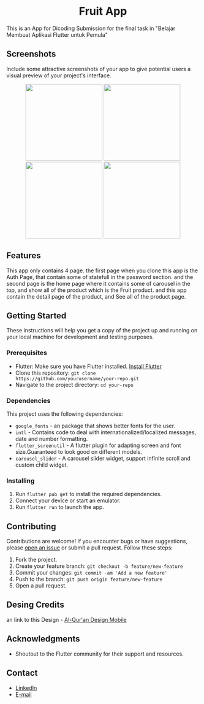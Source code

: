 <h1 align="center">Fruit App</h1>


This is an App for Dicoding Submission for the final task in "Belajar Membuat Aplikasi Flutter untuk Pemula"

## Screenshots

Include some attractive screenshots of your app to give potential users a visual preview of your project's interface.


<p align="center">
<img width="200" src="https://i.ibb.co/QDdDffR/Screenshot-20230924-175938.jpg"/>
<img width="200" src="https://i.ibb.co/478ZmQG/Screenshot-20230924-180012.jpg"/>
<img width="200" src="https://i.ibb.co/7CcnqZg/Screenshot-20230924-180023.jpg"/>
<img width="200" src="https://i.ibb.co/7RntZ8K/Screenshot-20230924-180006.jpg"/>
</p>

## Features

This app only contains 4 page. the first page when you clone this app is the Auth Page, that contain some of statefull in the password section. and the second page is
the home page where it contains some of carousel in the top, and show all of the product which is the Fruit product. and this app contain the detail page of the product,
and See all of the product page.

## Getting Started

These instructions will help you get a copy of the project up and running on your local machine for development and testing purposes.

### Prerequisites

- Flutter: Make sure you have Flutter installed. [Install Flutter](https://flutter.dev/docs/get-started/install)
- Clone this repository: `git clone https://github.com/yourusername/your-repo.git`
- Navigate to the project directory: `cd your-repo`

### Dependencies

This project uses the following dependencies:

- `google_fonts` - an package that shows better fonts for the user.
- `intl` - Contains code to deal with internationalized/localized messages, date and number formatting.
- `flutter_screenutil` - A flutter plugin for adapting screen and font size.Guaranteed to look good on different models.
- `carousel_slider` - A carousel slider widget, support infinite scroll and custom child widget.


### Installing

1. Run `flutter pub get` to install the required dependencies.
2. Connect your device or start an emulator.
3. Run `flutter run` to launch the app.

## Contributing

Contributions are welcome! If you encounter bugs or have suggestions, please [open an issue](https://github.com/adit3455/quran) or submit a pull request. Follow these steps:

1. Fork the project.
2. Create your feature branch: `git checkout -b feature/new-feature`
3. Commit your changes: `git commit -am 'Add a new feature'`
4. Push to the branch: `git push origin feature/new-feature`
5. Open a pull request.

## Desing Credits
an link to this Design -  [Al-Qur'an Design Mobile](https://dribbble.com/shots/14479644-Al-Qur-an-Mobile-App-Design)


## Acknowledgments

- Shoutout to the Flutter community for their support and resources.
## Contact
  - <a target="_blank" href="https://www.linkedin.com/in/adit345/">LinkedIn</a>
  - <a target="_blank" href="mailto:aditprasetya566@gmail.com">E-mail</a>
